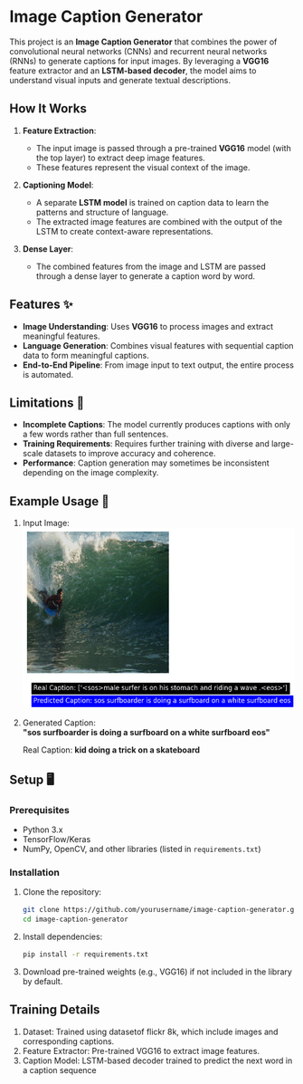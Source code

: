 # Image Caption Generator  

This project is an **Image Caption Generator** that combines the power of convolutional neural networks (CNNs) and recurrent neural networks (RNNs) to generate captions for input images. By leveraging a **VGG16** feature extractor and an **LSTM-based decoder**, the model aims to understand visual inputs and generate textual descriptions.  

## How It Works 

1. **Feature Extraction**:  
   - The input image is passed through a pre-trained **VGG16** model (with the top layer) to extract deep image features.  
   - These features represent the visual context of the image.  

2. **Captioning Model**:  
   - A separate **LSTM model** is trained on caption data to learn the patterns and structure of language.  
   - The extracted image features are combined with the output of the LSTM to create context-aware representations.  

3. **Dense Layer**:  
   - The combined features from the image and LSTM are passed through a dense layer to generate a caption word by word.  

## Features ✨  

- **Image Understanding**: Uses **VGG16** to process images and extract meaningful features.  
- **Language Generation**: Combines visual features with sequential caption data to form meaningful captions.  
- **End-to-End Pipeline**: From image input to text output, the entire process is automated.  

## Limitations 🚧  

- **Incomplete Captions**: The model currently produces captions with only a few words rather than full sentences.  
- **Training Requirements**: Requires further training with diverse and large-scale datasets to improve accuracy and coherence.  
- **Performance**: Caption generation may sometimes be inconsistent depending on the image complexity.  

## Example Usage 🌟  

1. Input Image:  
   ![Sample Image](output_caption_image_3.png)  

2. Generated Caption:  
   **"sos surfboarder is doing a surfboard on a white surfboard eos"**  

   Real Caption:
   **kid doing a trick on a skateboard**

## Setup 🖥️  

### Prerequisites  
- Python 3.x  
- TensorFlow/Keras  
- NumPy, OpenCV, and other libraries (listed in `requirements.txt`)  

### Installation  
1. Clone the repository:  
   ```bash
   git clone https://github.com/yourusername/image-caption-generator.git
   cd image-caption-generator

2. Install dependencies:
   ```bash 
   pip install -r requirements.txt

3. Download pre-trained weights (e.g., VGG16) if not included in the library by default.

## Training Details
1. Dataset: Trained using datasetof flickr 8k, which include images and corresponding captions.
2. Feature Extractor: Pre-trained VGG16 to extract image features.
3. Caption Model: LSTM-based decoder trained to predict the next word in a caption sequence

